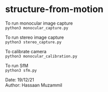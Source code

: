 # structure-from-motion

To run monocular image capture          
```python3 monocular_capture.py```

To run stereo image capture                 
```python3 stereo_capture.py```

To calibrate camera                   
```python3 monocular_calibration.py```

To run SfM                    
```python3 sfm.py```

Date: 19/12/21                                   
Author: Hassaan Muzammil
